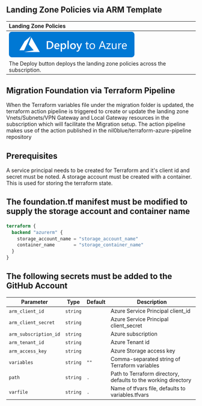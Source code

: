 ## Landing Zone Policies via ARM Template

| Landing Zone Policies |
|:--------------|
|[![Deploy To Azure](https://raw.githubusercontent.com/Azure/azure-quickstart-templates/master/1-CONTRIBUTION-GUIDE/images/deploytoazure.svg?sanitize=true)](https://ms.portal.azure.com/?feature.customportal=false#create/Microsoft.Template/uri/https%3A%2F%2Fraw.githubusercontent.com%2Fnil0blue%2Flandingzone%2Fmaster%2Fpolicy%2Ftoptemplate.json) |
|The Deploy button deploys the landing zone policies across the subscription.|


## Migration Foundation via Terraform Pipeline
When the Terraform variables file under the migration folder is updated, the terraform action pipeline is triggered to create or update the landing zone Vnets/Subnets/VPN Gateway and Local Gateway resources in the subscription which will facilitate the Migration setup. The action pipeline makes use of the action published in the nil0blue/terraform-azure-pipeline repository 




## Prerequisites
A service principal needs to be created for Terraform and it's client id and secret must be noted.
A storage account must be created with a container. This is used for storing the terraform state.

## The foundation.tf manifest must be modified to supply the storage account and container name
```terraform
terraform {
  backend "azurerm" {
    storage_account_name = "storage_account_name"
    container_name       = "storage_container_name"
  }
}
```

## The following secrets must be added to the GitHub Account

| Parameter | Type | Default | Description |
|-----------|------|---------|-------------|
| `arm_client_id` | `string` | | Azure Service Principal client_id |
| `arm_client_secret` | `string` | | Azure Service Principal client_secret |
| `arm_subscription_id` | `string` | | Azure subscription |
| `arm_tenant_id` | `string` | | Azure Tenant id |
| `arm_access_key` | `string` | | Azure Storage access key |
| `variables` | `string` | `""` | Comma-separated string of Terraform variables |
| `path` | `string` | `.` | Path to Terraform directory, defaults to the working directory |
| `varfile` | `string` | `.` | Name of tfvars file, defaults to variables.tfvars |
        
        
        
